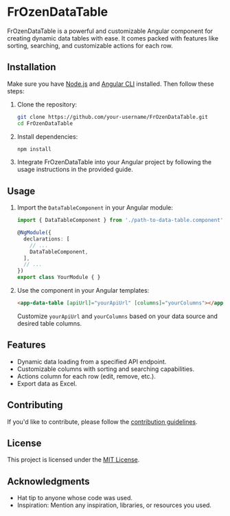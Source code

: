 # FrOzenDataTable

FrOzenDataTable is a powerful and customizable Angular component for creating dynamic data tables with ease. It comes packed with features like sorting, searching, and customizable actions for each row.

## Installation

Make sure you have [Node.js](https://nodejs.org/) and [Angular CLI](https://angular.io/cli) installed. Then follow these steps:

1. Clone the repository:

    ```bash
    git clone https://github.com/your-username/FrOzenDataTable.git
    cd FrOzenDataTable
    ```

2. Install dependencies:

    ```bash
    npm install
    ```

3. Integrate FrOzenDataTable into your Angular project by following the usage instructions in the provided guide.

## Usage

1. Import the `DataTableComponent` in your Angular module:

    ```typescript
    import { DataTableComponent } from './path-to-data-table.component';

    @NgModule({
      declarations: [
        // ...
        DataTableComponent,
      ],
      // ...
    })
    export class YourModule { }
    ```

2. Use the component in your Angular templates:

    ```html
    <app-data-table [apiUrl]="yourApiUrl" [columns]="yourColumns"></app-data-table>
    ```

    Customize `yourApiUrl` and `yourColumns` based on your data source and desired table columns.

## Features

- Dynamic data loading from a specified API endpoint.
- Customizable columns with sorting and searching capabilities.
- Actions column for each row (edit, remove, etc.).
- Export data as Excel.

## Contributing

If you'd like to contribute, please follow the [contribution guidelines](CONTRIBUTING.md).

## License

This project is licensed under the [MIT License](LICENSE).

## Acknowledgments

- Hat tip to anyone whose code was used.
- Inspiration: Mention any inspiration, libraries, or resources you used.

